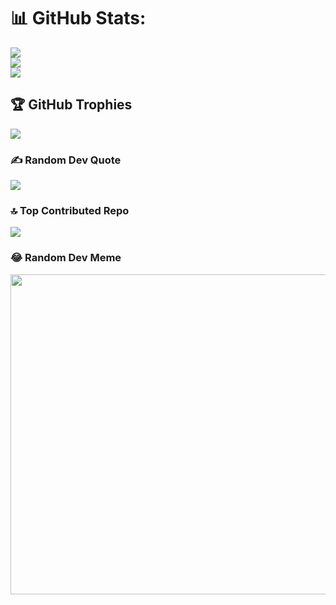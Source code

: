 # 📊 GitHub Stats:
![](https://github-readme-stats.vercel.app/api?username=Thushal2001&theme=dark&hide_border=false&include_all_commits=false&count_private=false)<br/>
![](https://github-readme-streak-stats.herokuapp.com/?user=Thushal2001&theme=dark&hide_border=false)<br/>
![](https://github-readme-stats.vercel.app/api/top-langs/?username=Thushal2001&theme=dark&hide_border=false&include_all_commits=false&count_private=false&layout=compact)

## 🏆 GitHub Trophies
![](https://github-profile-trophy.vercel.app/?username=Thushal2001&theme=onedark&no-frame=true&no-bg=false&margin-w=4)

### ✍️ Random Dev Quote
![](https://quotes-github-readme.vercel.app/api?type=horizontal&theme=radical)

### 🔝 Top Contributed Repo
![](https://github-contributor-stats.vercel.app/api?username=Thushal2001&limit=5&theme=gruvbox&combine_all_yearly_contributions=true)

### 😂 Random Dev Meme
<img src="https://rm.up.railway.app/" width="512px"/>

<!-- Proudly created with GPRM ( https://gprm.itsvg.in ) -->
